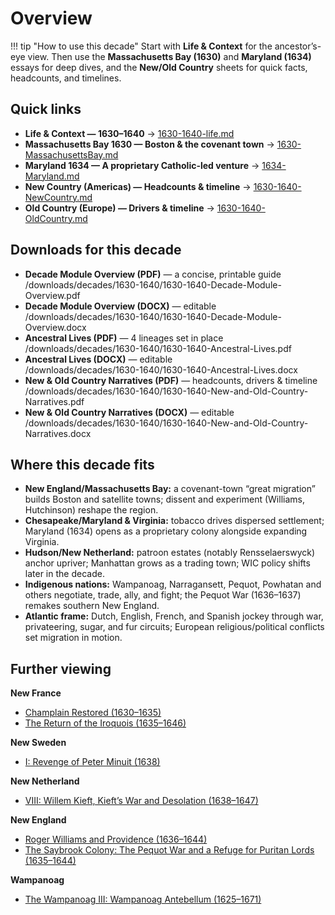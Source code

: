 # Overview

!!! tip "How to use this decade"
    Start with **Life & Context** for the ancestor’s-eye view. Then use the **Massachusetts Bay (1630)** and **Maryland (1634)** essays for deep dives, and the **New/Old Country** sheets for quick facts, headcounts, and timelines.

## Quick links
- **Life & Context — 1630–1640** → [1630-1640-life.md](1630-1640-life.md)
- **Massachusetts Bay 1630 — Boston & the covenant town** → [1630-MassachusettsBay.md](1630-MassachusettsBay.md)
- **Maryland 1634 — A proprietary Catholic-led venture** → [1634-Maryland.md](1634-Maryland.md)
- **New Country (Americas) — Headcounts & timeline** → [1630-1640-NewCountry.md](1630-1640-NewCountry.md)
- **Old Country (Europe) — Drivers & timeline** → [1630-1640-OldCountry.md](1630-1640-OldCountry.md)

## Downloads for this decade
- **Decade Module Overview (PDF)** — a concise, printable guide  
  /downloads/decades/1630-1640/1630-1640-Decade-Module-Overview.pdf
- **Decade Module Overview (DOCX)** — editable  
  /downloads/decades/1630-1640/1630-1640-Decade-Module-Overview.docx
- **Ancestral Lives (PDF)** — 4 lineages set in place  
  /downloads/decades/1630-1640/1630-1640-Ancestral-Lives.pdf
- **Ancestral Lives (DOCX)** — editable  
  /downloads/decades/1630-1640/1630-1640-Ancestral-Lives.docx
- **New & Old Country Narratives (PDF)** — headcounts, drivers & timeline  
  /downloads/decades/1630-1640/1630-1640-New-and-Old-Country-Narratives.pdf
- **New & Old Country Narratives (DOCX)** — editable  
  /downloads/decades/1630-1640/1630-1640-New-and-Old-Country-Narratives.docx

## Where this decade fits
- **New England/Massachusetts Bay:** a covenant-town “great migration” builds Boston and satellite towns; dissent and experiment (Williams, Hutchinson) reshape the region.  
- **Chesapeake/Maryland & Virginia:** tobacco drives dispersed settlement; Maryland (1634) opens as a proprietary colony alongside expanding Virginia.  
- **Hudson/New Netherland:** patroon estates (notably Rensselaerswyck) anchor upriver; Manhattan grows as a trading town; WIC policy shifts later in the decade.  
- **Indigenous nations:** Wampanoag, Narragansett, Pequot, Powhatan and others negotiate, trade, ally, and fight; the Pequot War (1636–1637) remakes southern New England.  
- **Atlantic frame:** Dutch, English, French, and Spanish jockey through war, privateering, sugar, and fur circuits; European religious/political conflicts set migration in motion.

## Further viewing
**New France**
- [Champlain Restored (1630–1635)](https://www.youtube.com/watch?v=SRE0JnfDBDU)
- [The Return of the Iroquois (1635–1646)](https://www.youtube.com/watch?v=Rayn1RbNX4I)

**New Sweden**
- [I: Revenge of Peter Minuit (1638)](https://www.youtube.com/watch?v=jgVObVwrM4U)

**New Netherland**
- [VIII: Willem Kieft, Kieft’s War and Desolation (1638–1647)](https://www.youtube.com/watch?v=_eBqxp_EEvU)

**New England**
- [Roger Williams and Providence (1636–1644)](https://www.youtube.com/watch?v=fDRJTnQKFzU)
- [The Saybrook Colony: The Pequot War and a Refuge for Puritan Lords (1635–1644)](https://www.youtube.com/watch?v=9l0PlNGDFZM)

**Wampanoag**
- [The Wampanoag III: Wampanoag Antebellum (1625–1671)](https://www.youtube.com/watch?v=NWTqNMCCF74)
